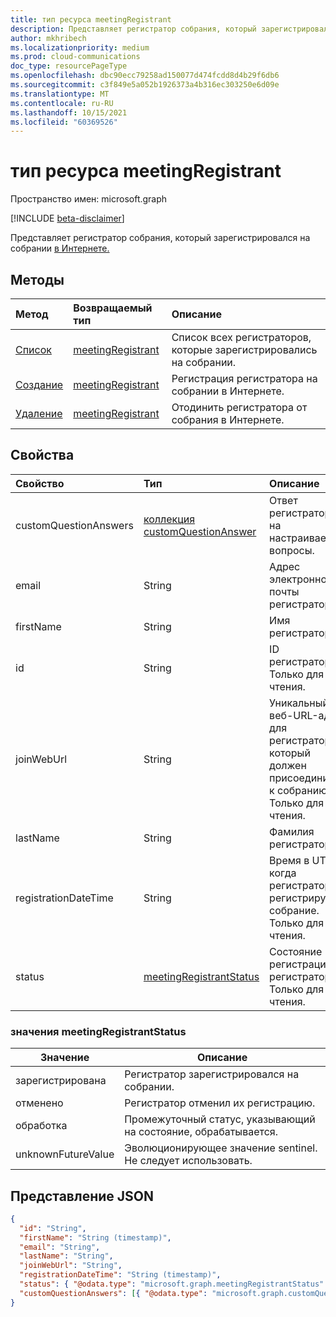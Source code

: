 ```yaml
---
title: тип ресурса meetingRegistrant
description: Представляет регистратор собрания, который зарегистрировался на собрании в Интернете.
author: mkhribech
ms.localizationpriority: medium
ms.prod: cloud-communications
doc_type: resourcePageType
ms.openlocfilehash: dbc90ecc79258ad150077d474fcdd8d4b29f6db6
ms.sourcegitcommit: c3f849e5a052b1926373a4b316ec303250e6d09e
ms.translationtype: MT
ms.contentlocale: ru-RU
ms.lasthandoff: 10/15/2021
ms.locfileid: "60369526"
---
```

# <a name="meetingregistrant-resource-type"></a>тип ресурса meetingRegistrant

Пространство имен: microsoft.graph

[!INCLUDE [beta-disclaimer](../../includes/beta-disclaimer.md)]

Представляет регистратор собрания, который зарегистрировался на собрании [в Интернете.](onlinemeeting.md)

## <a name="methods"></a>Методы

| Метод | Возвращаемый тип | Описание |
| :----- | :---------- | :---------- |
|[Список](../api/meetingregistration-list-registrants.md) | [meetingRegistrant](meetingregistrant.md) | Список всех регистраторов, которые зарегистрировались на собрании. |
|[Создание](../api/meetingregistration-post-registrants.md) | [meetingRegistrant](meetingregistrant.md) | Регистрация регистратора на собрании в Интернете. |
|[Удаление](../api/meetingregistrant-delete.md) | [meetingRegistrant](meetingregistrant.md) | Отодинить регистратора от собрания в Интернете. |

## <a name="properties"></a>Свойства

| Свойство | Тип | Описание |
| :------- | :--- | :---------- |
| customQuestionAnswers | [коллекция customQuestionAnswer](customQuestionAnswer.md) | Ответ регистратора на настраиваемые вопросы. |
| email | String | Адрес электронной почты регистратора. |
| firstName | String | Имя регистратора. |
| id | String | ID регистратора. Только для чтения. |
| joinWebUrl | String | Уникальный веб-URL-адрес для регистратора, который должен присоединиться к собранию. Только для чтения. |
| lastName | String | Фамилия регистратора. |
| registrationDateTime | String | Время в UTC, когда регистратор регистрирует собрание. Только для чтения. |
| status | [meetingRegistrantStatus](#meetingregistrantstatus-values) | Состояние регистрации регистратора. Только для чтения. |

### <a name="meetingregistrantstatus-values"></a>значения meetingRegistrantStatus

| Значение              | Описание |
|--------------------|-------------|
| зарегистрирована | Регистратор зарегистрировался на собрании. |
| отменено | Регистратор отменил их регистрацию. |
| обработка | Промежуточный статус, указывающий на состояние, обрабатывается. |
| unknownFutureValue | Эволюционирующее значение sentinel. Не следует использовать. |

## <a name="json-representation"></a>Представление JSON

<!-- {
  "blockType": "resource",
  "@odata.type": "microsoft.graph.meetingRegistrant"
}-->

```json
{
  "id": "String",
  "firstName": "String (timestamp)",
  "email": "String",
  "lastName": "String",
  "joinWebUrl": "String",
  "registrationDateTime": "String (timestamp)",
  "status": { "@odata.type": "microsoft.graph.meetingRegistrantStatus" },
  "customQuestionAnswers": [{ "@odata.type": "microsoft.graph.customQuestionAnswer" }]
}
```
